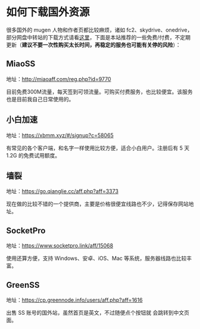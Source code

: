 # 如何下载国外资源

很多国外的 mugen 人物和作者页都比较麻烦，诸如 fc2、skydrive、onedrive，部分网盘中转站的下载方式请看[这里](https://qxmugen.com/portal/8)，下面是本站推荐的一些免费/付费，不定期更新（**建议不要一次性购买太长时间，再稳定的服务也可能有关停的风险**）：

## MiaoSS

地址：<a href="http://miaoaff.com/reg.php?id=9770" target="__blank">http://miaoaff.com/reg.php?id=9770</a>

目前免费300M流量，每天签到可领流量。可购买付费服务，也比较便宜。该服务也是目前我自己日常使用的。

## 小白加速

地址：<a href="https://xbmm.xyz/#/signup?c=58065" target="__blank">https://xbmm.xyz/#/signup?c=58065</a>

有常见的各个客户端，和名字一样使用比较方便，适合小白用户。注册后有 5 天 1.2G 的免费试用额度。

## 墙裂

地址：<a href="https://go.qianglie.cc/aff.php?aff=3373" target="__blank">https://go.qianglie.cc/aff.php?aff=3373</a>

现在做的比较不错的一个提供商，主要是价格很便宜线路也不少，记得保存网站地址。

## SocketPro

地址：<a href="https://www.socketpro.link/aff/15068" target="__blank">https://www.socketpro.link/aff/15068</a>

使用还算方便，支持 Windows、安卓、iOS、Mac 等系统，服务器线路也比较丰富。

## GreenSS

地址：<a href="https://cp.greennode.info/users/aff.php?aff=1616" target="__blank">https://cp.greennode.info/users/aff.php?aff=1616</a>

出售 SS 账号的国外站，虽然首页是英文，不过随便点个按钮就 会跳转到中文页面。
